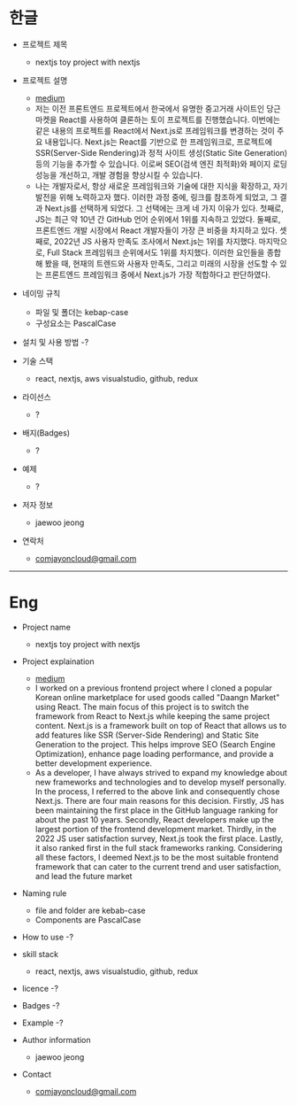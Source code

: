 # 한글

- 프로젝트 제목

  - nextjs toy project with nextjs

- 프로젝트 설명

  - [medium](https://medium.com/javascript-scene/top-javascript-frameworks-and-technology-2023-4e4a06d6be93, "medium link")
  - 저는 이전 프론트엔드 프로젝트에서 한국에서 유명한 중고거래 사이트인 당근마켓을 React를 사용하여 클론하는 토이 프로젝트를 진행했습니다. 이번에는 같은 내용의 프로젝트를 React에서 Next.js로 프레임워크를 변경하는 것이 주요 내용입니다. Next.js는 React를 기반으로 한 프레임워크로, 프로젝트에 SSR(Server-Side Rendering)과 정적 사이트 생성(Static Site Generation) 등의 기능을 추가할 수 있습니다. 이로써 SEO(검색 엔진 최적화)와 페이지 로딩 성능을 개선하고, 개발 경험을 향상시킬 수 있습니다.
  - 나는 개발자로서, 항상 새로운 프레임워크와 기술에 대한 지식을 확장하고, 자기발전을 위해 노력하고자 했다. 이러한 과정 중에, 링크를 참조하게 되었고, 그 결과 Next.js를 선택하게 되었다. 그 선택에는 크게 네 가지 이유가 있다. 첫째로, JS는 최근 약 10년 간 GitHub 언어 순위에서 1위를 지속하고 있었다. 둘째로, 프론트엔드 개발 시장에서 React 개발자들이 가장 큰 비중을 차지하고 있다. 셋째로, 2022년 JS 사용자 만족도 조사에서 Next.js는 1위를 차지했다. 마지막으로, Full Stack 프레임워크 순위에서도 1위를 차지했다. 이러한 요인들을 종합해 봤을 때, 현재의 트렌드와 사용자 만족도, 그리고 미래의 시장을 선도할 수 있는 프론트엔드 프레임워크 중에서 Next.js가 가장 적합하다고 판단하였다.

- 네이밍 규칙

  - 파일 및 폴더는 kebap-case
  - 구성요소는 PascalCase

- 설치 및 사용 방법
  -?
- 기술 스택
  - react, nextjs, aws visualstudio, github, redux
- 라이선스
  - ?
- 배지(Badges)
  - ?
- 예제

  - ?

- 저자 정보
  - jaewoo jeong
- 연락처
  - comjayoncloud@gmail.com

---

# Eng

- Project name

  - nextjs toy project with nextjs

- Project explaination

  - [medium](https://medium.com/javascript-scene/top-javascript-frameworks-and-technology-2023-4e4a06d6be93, "medium link")
  - I worked on a previous frontend project where I cloned a popular Korean online marketplace for used goods called "Daangn Market" using React. The main focus of this project is to switch the framework from React to Next.js while keeping the same project content. Next.js is a framework built on top of React that allows us to add features like SSR (Server-Side Rendering) and Static Site Generation to the project. This helps improve SEO (Search Engine Optimization), enhance page loading performance, and provide a better development experience.
  - As a developer, I have always strived to expand my knowledge about new frameworks and technologies and to develop myself personally. In the process, I referred to the above link and consequently chose Next.js. There are four main reasons for this decision. Firstly, JS has been maintaining the first place in the GitHub language ranking for about the past 10 years. Secondly, React developers make up the largest portion of the frontend development market. Thirdly, in the 2022 JS user satisfaction survey, Next.js took the first place. Lastly, it also ranked first in the full stack frameworks ranking. Considering all these factors, I deemed Next.js to be the most suitable frontend framework that can cater to the current trend and user satisfaction, and lead the future market

- Naming rule
  - file and folder are kebab-case
  - Components are PascalCase
- How to use
  -?
- skill stack
  - react, nextjs, aws visualstudio, github, redux
- licence
  -?
- Badges
  -?
- Example
  -?
- Author information

  - jaewoo jeong

- Contact
  - comjayoncloud@gmail.com
